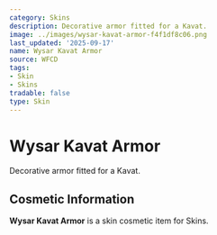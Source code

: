 ```yaml
---
category: Skins
description: Decorative armor fitted for a Kavat.
image: ../images/wysar-kavat-armor-f4f1df8c06.png
last_updated: '2025-09-17'
name: Wysar Kavat Armor
source: WFCD
tags:
- Skin
- Skins
tradable: false
type: Skin
---
```


# Wysar Kavat Armor

Decorative armor fitted for a Kavat.

## Cosmetic Information

**Wysar Kavat Armor** is a skin cosmetic item for Skins.

